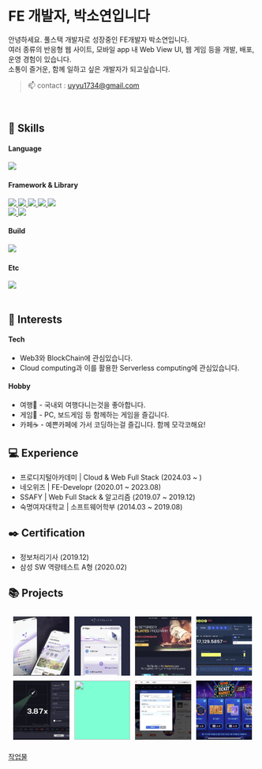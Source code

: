 # FE 개발자, 박소연입니다

안녕하세요. 풀스택 개발자로 성장중인 FE개발자 박소연입니다.  
여러 종류의 반응형 웹 사이트, 모바일 app 내 Web View UI, 웹 게임 등을 개발, 배포, 운영 경험이 있습니다.  
소통이 즐거운, 함께 일하고 싶은 개발자가 되고싶습니다.

> 📫 contact : uyyu1734@gmail.com

<br/>
<h2>🌱 Skills</h2>
<div>
  <h4> Language </h4>
  <a href="https://skillicons.dev">
    <img src="https://skillicons.dev/icons?i=html,css,sass,js,ts" />
  </a>
</div>  
<div>
  <h4>Framework & Library </h4>
  <a href="https://skillicons.dev">
    <img src="https://img.shields.io/badge/React-61DAFB?style=flat&logo=react&logoColor=white"/>
    <img src="https://img.shields.io/badge/React Native-61DAFB?style=flat&logo=react&logoColor=white"/>
    <img src="https://img.shields.io/badge/jQuery-0769AD?style=flat&logo=jQuery&logoColor=white"/>
    <img src="https://img.shields.io/badge/i18next-26A69A?style=flat&logo=i18next&logoColor=white"/>
    <img src="https://img.shields.io/badge/Web3.js-F16822?style=flat&logo=web3dotjs&logoColor=white"/>
    <br/>
    <img src="https://img.shields.io/badge/Astro.js-bc52ee?style=flat&logo=astro&logoColor=white"/>
    <img src="https://img.shields.io/badge/Socket.io-010101?style=flat&logo=socketdotio&logoColor=white"/>
  </a>
</div>  
<div>
  <h4>Build</h4>
  <a href="https://skillicons.dev">
    <img src="https://skillicons.dev/icons?i=vite" />
  </a>
</div>
<div>
  <h4>Etc</h4>
  <a href="https://skillicons.dev">
    <img src="https://skillicons.dev/icons?i=figma,photoshop,aws,gcp" />
  </a>
</div>
<br/>
<h2>🤩 Interests</h2>
<div>
 <h4>Tech</h4>
 <ul>
  <li>Web3와 BlockChain에 관심있습니다. </li>
  <li>Cloud computing과 이를 활용한 Serverless computing에 관심있습니다. </li>
 </ul>
</div>
<div>
 <h4>Hobby</h4>
 <ul>
  <li>여행🌴 - 국내외 여행다니는것을 좋아합니다. </li>
  <li>게임🥊 - PC, 보드게임 등 함께하는 게임을 즐깁니다.</li>
   <li>카페☕️ - 예쁜카페에 가서 코딩하는걸 즐깁니다. 함께 모각코해요!</li>
 </ul>
</div>

## 💻 Experience

- 프로디지털아카데미 | Cloud & Web Full Stack (2024.03 ~ )
- 네오위즈 | FE-Developr (2020.01 ~ 2023.08)
- SSAFY | Web Full Stack & 알고리즘 (2019.07 ~ 2019.12)
- 숙명여자대학교 | 소프트웨어학부 (2014.03 ~ 2019.08)

## ✒️ Certification

- 정보처리기사 (2019.12)
- 삼성 SW 역량테스트 A형 (2020.02)

## 📚 Projects
<link href="https://cdnjs.cloudflare.com/ajax/libs/github-markdown-css/5.1.0/github-markdown.css" rel="stylesheet"/>
    <div class="project-list">
      <div class="prjectItem">
        <div class="img-box">
          <img alt="" src="./public/intellaX.png" />
        </div>
      </div>
      <div class="prjectItem">
        <div class="img-box">
          <img alt="" src="./public/bridge.png" />
        </div>
      </div>
      <div class="prjectItem">
        <div class="img-box">
          <img alt="" src="./public/betspider.png" />
        </div>
      </div>
      <div class="prjectItem">
        <div class="img-box">
          <img alt="" src="./public/lottery.png" />
        </div>
      </div>
      <div class="prjectItem">
        <div class="img-box">
          <img alt="" src="./public/moon.png" />
        </div>
      </div>
      <div class="prjectItem">
        <div class="img-box">
          <img alt="" src="./public/neowiz.png" />
        </div>
      </div>
      <div class="prjectItem">
        <div class="img-box">
          <img alt="" src="./public/pmang.png" />
        </div>
      </div>
      <div class="prjectItem">
        <div class="img-box">
          <img alt="" src="./public/migration.png" />
        </div>
      </div>
    </div>

<style>
    .project-list {
      display: grid;
      width: 100%;
      box-sizing: border-box;
      min-width: 200px;
      max-width: 980px;
      margin: 0 auto;
      padding: 10px;
      grid-template-columns: repeat(4, minmax(0, 1fr));
      grid-column-gap: 10px;
      grid-row-gap: 10px;
      grid-auto-rows: min-content;
    }
    .prjectItem{
      align-items: center;
      background-color: #7fffd4;
      display: flex;
      flex-direction: column;
      height: 120px;
      justify-content: center;
      max-width: 860px;
      overflow: hidden;
      position: relative;
      text-decoration-line: none;
    }
    .img-box{
      background-repeat: no-repeat;
      position: absolute;
      width:100%;
      height: 100%;
    }
    .ProjectItem:hover > .img-box {
      filter: brightness(0.2);
      width: 105%;
      height: 105%;
      transition: all 0.5s;
    }

    .img-box > img{
      width:100%;
      height: 100%;
      object-fit: cover;
      transition: all .4s ease;
    }
  .project-list > .item{
    background-color:#d2d2d2;
   
    overflow:hidden;
    border-radius: 8px 8px 8px 8px;
  }
  .project-list > img{
    object-fit: cover;
    width: 100%;
    height:100%;
  }
    @media (max-width: 767px) {
        .project-list {
            padding: 5px;
            grid-template-columns: repeat(2, minmax(0, 1fr));
        }
        .item{
          width: 100%;
        }
    }
</style>

[작업물](https://soyalattee.github.io/soyalattee/)

